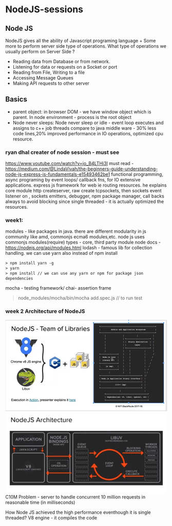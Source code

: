 # NodeJS-sessions
## Node JS 
NodeJS gives all the ability of Javascript programing language + Some more to perform server side type of operations. 
What type of operations we usually perform on Server Side ? 
- Reading data from Database or from network.
- Listening for data or requests on a Socket or port
- Reading from File, Writing to a file
- Accessing Message Queues
- Making API requests to other server

## Basics
- parent object:
in browser DOM - we have window object which is parent.
In node environment - process is the root object
- Node never sleeps:
Node never sleep or idle - event loop executes and assigns to c++ job threads
compare to java middle ware - 30% less code lines,20% improved performance in IO operations, optimized cpu resource. 
### ryan dhal creater of node session - must see 
https://www.youtube.com/watch?v=jo_B4LTHi3I
must read - https://medium.com/@LindaVivah/the-beginners-guide-understanding-node-js-express-js-fundamentals-e15493462be1 
functional programming, async programing by event loops/ callback fns, for IO extensive applications.
express js framework for web ie routing resources.
he explains core module http createserver, raw create tcpsockets, then sockets event listener on , sockets emitters, debugger, npm package manager, call backs always to avoid blocking since single threaded - it is actually optimized the resources.  

### week1:
modules  - like packages in java. there are different modularity in js community like amd, commonjs ecma6 modules,etc. node js uses commonjs modules(require)
types - core, third party
module node docs - https://nodejs.org/api/modules.html
lodash - famous lib for collection handling.
we can use yarn also instead of npm install
```
> npm install yarn -g
> yarn
> npm install // we can use any yarn or npm for package json dependencies 
```
mocha - testing framework/ chai- assertion frame
>node_modules/mocha/bin/mocha add.spec.js // to run test

### week 2 Architecture of NodeJS
![Alt text](./pics/node-architecture.JPG "JS+some libraries")
![Alt text](./pics/node-architecture1.JPG "JS+some libraries")
C10M Problem - server to handle concurrent 10 million requests in reasonable time (in milliseconds)



How Node JS achieved the high performance eventhough it is single threaded?
V8 engine - it compiles the code 

